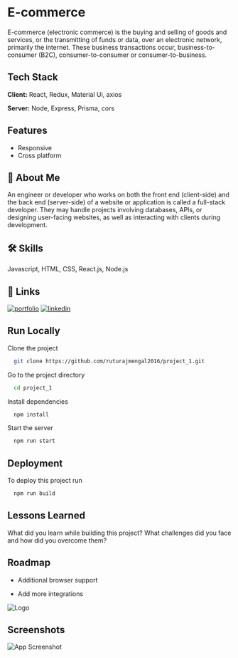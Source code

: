 
# E-commerce

E-commerce (electronic commerce) is the buying and selling of goods and services, or the transmitting of funds or data, over an electronic network, primarily the internet. These business transactions occur, business-to-consumer (B2C), consumer-to-consumer or consumer-to-business.



## Tech Stack

**Client:** React, Redux, Material Ui, axios

**Server:** Node, Express, Prisma, cors


## Features

- Responsive
- Cross platform


## 🚀 About Me
An engineer or developer who works on both the front end (client-side) and the back end (server-side) of a website or application is called a full-stack developer. They may handle projects involving databases, APIs, or designing user-facing websites, as well as interacting with clients during development.


## 🛠 Skills
Javascript, HTML, CSS, React.js, Node.js


## 🔗 Links
[![portfolio](https://img.shields.io/badge/my_portfolio-000?style=for-the-badge&logo=ko-fi&logoColor=white)](https://katherineoelsner.com/)
[![linkedin](https://img.shields.io/badge/linkedin-0A66C2?style=for-the-badge&logo=linkedin&logoColor=white)](https://www.linkedin.com/in/ruturajmengal2016/)


## Run Locally

Clone the project

```bash
  git clone https://github.com/ruturajmengal2016/project_1.git
```

Go to the project directory

```bash
  cd project_1
```

Install dependencies

```bash
  npm install
```

Start the server

```bash
  npm run start
```


## Deployment

To deploy this project run

```bash
  npm run build
```


## Lessons Learned

What did you learn while building this project? What challenges did you face and how did you overcome them?


## Roadmap

- Additional browser support

- Add more integrations


![Logo](https://dev-to-uploads.s3.amazonaws.com/uploads/articles/th5xamgrr6se0x5ro4g6.png)


## Screenshots

![App Screenshot](https://cdn.shopify.com/s/files/1/0274/3012/5667/t/2/assets/669370e67bdf--ComplementaryTools.png)

